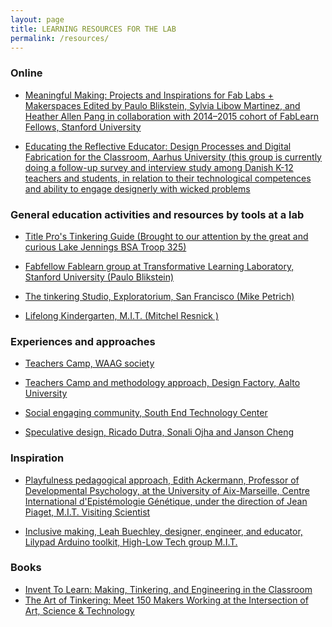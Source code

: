 ```yaml
---
layout: page
title: LEARNING RESOURCES FOR THE LAB
permalink: /resources/
---
```


### Online

* [Meaningful Making: Projects and Inspirations for Fab Labs + Makerspaces
Edited by Paulo Blikstein, Sylvia Libow Martinez, and Heather Allen Pang in collaboration with 2014–2015 cohort of FabLearn Fellows, Stanford University](http://fablearn.stanford.edu/fellows/sites/default/files/Blikstein_Martinez_Pang-Meaningful_Making_book.pdf)

* [Educating the Reflective Educator: Design Processes and Digital Fabrication for the Classroom, Aarhus University (this group is currently doing a follow-up survey and interview study among Danish K-12 teachers and students, in relation to their technological competences and ability to engage designerly with wicked problems](https://www.researchgate.net/profile/Ole_Iversen/publication/310506340_Educating_the_Reflective_Educator_Design_Processes_and_Digital_Fabrication_for_the_Classroom/links/5830a3cd08ae004f74c0f335.pdf)

### General education activities and resources by tools at a lab

* [Title Pro's Tinkering Guide (Brought to our attention by the great and curious Lake Jennings BSA Troop 325)](https://www.titlemax.com/articles/title-pros-tinkering-guide/)

* [Fabfellow Fablearn group at Transformative Learning Laboratory, Stanford University (Paulo Blikstein)](http://fablearn.stanford.edu/fellows/resources)

* [The tinkering Studio, Exploratorium, San Francisco (Mike Petrich)](https://tinkering.exploratorium.edu/projects)

* [Lifelong Kindergarten, M.I.T. (Mitchel Resnick )](https://llk.media.mit.edu/projects/)

### Experiences and approaches

* [Teachers Camp, WAAG society](https://waag.org/sites/waag/files/public/media/publicaties/fabschool-leren-maken-web.pdf)

* [Teachers Camp and methodology approach, Design Factory, Aalto University](http://designfactory.aalto.fi/2016/03/design-factory-teacher-resources/)

* [Social engaging community, South End Technology Center](https://drive.google.com/file/d/0B-UMdcVPeHUJeWV4YVg0MlVQeGM/)

* [Speculative design, Ricado Dutra, Sonali Ojha and Janson Cheng](http://www.flipitforward.org/)

### Inspiration

* [Playfulness pedagogical approach, Edith Ackermann, Professor of Developmental Psychology, at the University of Aix-Marseille, Centre International d'Epistémologie Génétique, under the direction of Jean Piaget, M.I.T. Visiting Scientist](https://vimeo.com/104178407)

* [Inclusive making, Leah Buechley, designer, engineer, and educator, Lilypad Arduino toolkit, High-Low Tech group M.I.T.](http://edstream.stanford.edu/Video/Play/883b61dd951d4d3f90abeec65eead2911d)


### Books

* [Invent To Learn: Making, Tinkering, and Engineering in the Classroom](https://www.amazon.co.uk/Invent-Learn-Tinkering-Engineering-Classroom/dp/0989151107)
* [The Art of Tinkering: Meet 150 Makers Working at the Intersection of Art, Science & Technology](https://www.amazon.co.uk/Art-Tinkering-Working-Intersection-Technology/dp/1616286091/ref=pd_sbs_14_t_0?_encoding=UTF8&psc=1&refRID=TFFF5MRBBGE7S51S5TVC)
